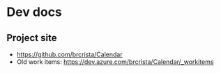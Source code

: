 # Dev docs

## Project site

* https://github.com/brcrista/Calendar
* Old work items: https://dev.azure.com/brcrista/Calendar/_workitems